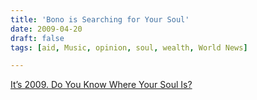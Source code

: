 ```yaml
---
title: 'Bono is Searching for Your Soul'
date: 2009-04-20
draft: false
tags: [aid, Music, opinion, soul, wealth, World News]

---
```


[It’s 2009. Do You Know Where Your Soul Is?](http://www.nytimes.com/2009/04/19/opinion/19bono.html?_r=3)